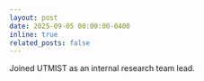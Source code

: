 ```yaml
---
layout: post
date: 2025-09-05 00:00:00-0400
inline: true
related_posts: false
---
```


Joined UTMIST as an internal research team lead.
